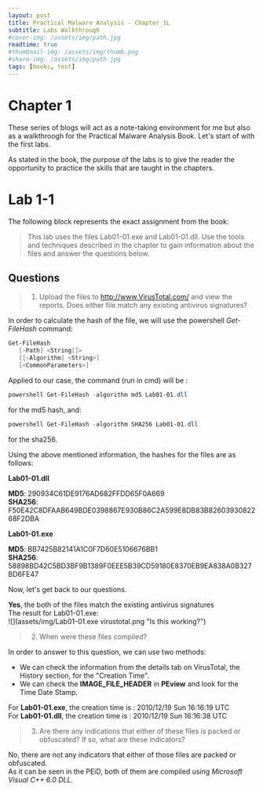 ```yaml
---
layout: post
title: Practical Malware Analysis - Chapter_1L
subtitle: Labs Walkthrough
#cover-img: /assets/img/path.jpg
readtime: true
#thumbnail-img: /assets/img/thumb.png
#share-img: /assets/img/path.jpg
tags: [books, test]
---
```


# Chapter 1

These series of blogs will act as a note-taking environment for me but also as a walkthroogh for the Practical Malware Analysis Book.
Let's start of with the first labs.

As stated in the book, the purpose of the labs is to give the reader the opportunity to practice the skills that are taught in the chapters.

# Lab 1-1
The following block represents the exact assignment from the book:
>This lab uses the files Lab01-01.exe and Lab01-01.dll. Use the tools and techniques
described in the chapter to gain information about the files and
answer the questions below.

## Questions
>   1. Upload the files to http://www.VirusTotal.com/ and view the reports. Does
either file match any existing antivirus signatures?

In order to calculate the hash of the file, we will use the powershell *Get-FileHash* command:

```powershell
Get-FileHash
   [-Path] <String[]>
   [[-Algorithm] <String>]
   [<CommonParameters>]
```

Applied to our case, the command (run in cmd) will be : 

```powershell
powershell Get-FileHash -algorithm md5 Lab01-01.dll
```
for the md5 hash, and:

```powershell
powershell Get-FileHash -algorithm SHA256 Lab01-01.dll
```
for the sha256.

Using the above mentioned information, the hashes for the files are as follows:

**Lab01-01.dll**

**MD5**: 290934C61DE9176AD682FFDD65F0A669  
**SHA256**: F50E42C8DFAAB649BDE0398867E930B86C2A599E8DB83B8260393082268F2DBA

**Lab01-01.exe**

**MD5**: BB7425B82141A1C0F7D60E5106676BB1  
**SHA256**: 58898BD42C5BD3BF9B1389F0EEE5B39CD59180E8370EB9EA838A0B327BD6FE47

Now, let's get back to our questions.

**Yes**, the both of the files match the existing antivirus signatures   
The result for Lab01-01.exe:   
![](assets/img/Lab01-01.exe virustotal.png "Is this working?")

> 2. When were these files compiled?


In order to answer to this question, we can use two methods:    

- We can check the information from the details tab on VirusTotal, the History section, for the "Creation Time".
- We can check the **IMAGE_FILE_HEADER** in __PEview__ and look for the Time Date Stamp.

For **Lab01-01.exe**, the creation time is : 2010/12/19 Sun 16:16:19 UTC   
For **Lab01-01.dll**, the creation time is : 2010/12/19 Sun 16:16:38 UTC

> 3. Are there any indications that either of these files is packed or obfuscated?
If so, what are these indicators?

No, there are not any indicators that either of those files are packed or obfuscated.   
As it can be seen in the PEiD, both of them are compiled using *Microsoft Visual C++ 6.0 DLL*.


